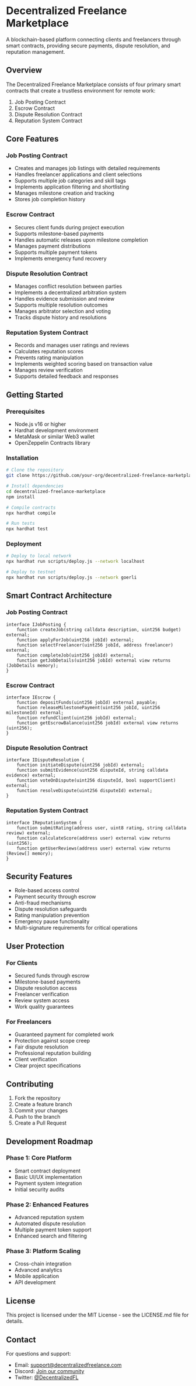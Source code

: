 # Decentralized Freelance Marketplace

A blockchain-based platform connecting clients and freelancers through smart contracts, providing secure payments, dispute resolution, and reputation management.

## Overview

The Decentralized Freelance Marketplace consists of four primary smart contracts that create a trustless environment for remote work:

1. Job Posting Contract
2. Escrow Contract
3. Dispute Resolution Contract
4. Reputation System Contract

## Core Features

### Job Posting Contract
- Creates and manages job listings with detailed requirements
- Handles freelancer applications and client selections
- Supports multiple job categories and skill tags
- Implements application filtering and shortlisting
- Manages milestone creation and tracking
- Stores job completion history

### Escrow Contract
- Secures client funds during project execution
- Supports milestone-based payments
- Handles automatic releases upon milestone completion
- Manages payment distributions
- Supports multiple payment tokens
- Implements emergency fund recovery

### Dispute Resolution Contract
- Manages conflict resolution between parties
- Implements a decentralized arbitration system
- Handles evidence submission and review
- Supports multiple resolution outcomes
- Manages arbitrator selection and voting
- Tracks dispute history and resolutions

### Reputation System Contract
- Records and manages user ratings and reviews
- Calculates reputation scores
- Prevents rating manipulation
- Implements weighted scoring based on transaction value
- Manages review verification
- Supports detailed feedback and responses

## Getting Started

### Prerequisites
- Node.js v16 or higher
- Hardhat development environment
- MetaMask or similar Web3 wallet
- OpenZeppelin Contracts library

### Installation
```bash
# Clone the repository
git clone https://github.com/your-org/decentralized-freelance-marketplace

# Install dependencies
cd decentralized-freelance-marketplace
npm install

# Compile contracts
npx hardhat compile

# Run tests
npx hardhat test
```

### Deployment
```bash
# Deploy to local network
npx hardhat run scripts/deploy.js --network localhost

# Deploy to testnet
npx hardhat run scripts/deploy.js --network goerli
```

## Smart Contract Architecture

### Job Posting Contract
```solidity
interface IJobPosting {
    function createJob(string calldata description, uint256 budget) external;
    function applyForJob(uint256 jobId) external;
    function selectFreelancer(uint256 jobId, address freelancer) external;
    function completeJob(uint256 jobId) external;
    function getJobDetails(uint256 jobId) external view returns (JobDetails memory);
}
```

### Escrow Contract
```solidity
interface IEscrow {
    function depositFunds(uint256 jobId) external payable;
    function releaseMilestonePayment(uint256 jobId, uint256 milestoneId) external;
    function refundClient(uint256 jobId) external;
    function getEscrowBalance(uint256 jobId) external view returns (uint256);
}
```

### Dispute Resolution Contract
```solidity
interface IDisputeResolution {
    function initiateDispute(uint256 jobId) external;
    function submitEvidence(uint256 disputeId, string calldata evidence) external;
    function voteOnDispute(uint256 disputeId, bool supportClient) external;
    function resolveDispute(uint256 disputeId) external;
}
```

### Reputation System Contract
```solidity
interface IReputationSystem {
    function submitRating(address user, uint8 rating, string calldata review) external;
    function calculateScore(address user) external view returns (uint256);
    function getUserReviews(address user) external view returns (Review[] memory);
}
```

## Security Features

- Role-based access control
- Payment security through escrow
- Anti-fraud mechanisms
- Dispute resolution safeguards
- Rating manipulation prevention
- Emergency pause functionality
- Multi-signature requirements for critical operations

## User Protection

### For Clients
- Secured funds through escrow
- Milestone-based payments
- Dispute resolution access
- Freelancer verification
- Review system access
- Work quality guarantees

### For Freelancers
- Guaranteed payment for completed work
- Protection against scope creep
- Fair dispute resolution
- Professional reputation building
- Client verification
- Clear project specifications

## Contributing

1. Fork the repository
2. Create a feature branch
3. Commit your changes
4. Push to the branch
5. Create a Pull Request

## Development Roadmap

### Phase 1: Core Platform
- Smart contract deployment
- Basic UI/UX implementation
- Payment system integration
- Initial security audits

### Phase 2: Enhanced Features
- Advanced reputation system
- Automated dispute resolution
- Multiple payment token support
- Enhanced search and filtering

### Phase 3: Platform Scaling
- Cross-chain integration
- Advanced analytics
- Mobile application
- API development

## License

This project is licensed under the MIT License - see the LICENSE.md file for details.

## Contact

For questions and support:
- Email: support@decentralizedfreelance.com
- Discord: [Join our community](https://discord.gg/decentralizedfreelance)
- Twitter: [@DecentralizedFL](https://twitter.com/DecentralizedFL)
